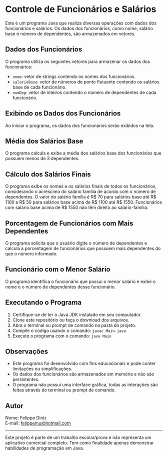 # Controle de Funcionários e Salários

Este é um programa Java que realiza diversas operações com dados dos funcionários e salários. Os dados dos funcionários, como nome, salário base e número de dependentes, são armazenados em vetores.

## Dados dos Funcionários

O programa utiliza os seguintes vetores para armazenar os dados dos funcionários:

- `nome`: vetor de strings contendo os nomes dos funcionários.
- `salarioBase`: vetor de números de ponto flutuante contendo os salários base de cada funcionário.
- `numDep`: vetor de inteiros contendo o número de dependentes de cada funcionário.

## Exibindo os Dados dos Funcionários

Ao iniciar o programa, os dados dos funcionários serão exibidos na tela.

## Média dos Salários Base

O programa calcula e exibe a média dos salários base dos funcionários que possuem menos de 3 dependentes.

## Cálculo dos Salários Finais

O programa exibe os nomes e os salários finais de todos os funcionários, considerando o acréscimo do salário família de acordo com o número de dependentes. O valor do salário família é R$ 70 para salários base até R$ 1100 e R$ 50 para salários base acima de R$ 1100 até R$ 1550. Funcionários com salário base acima de R$ 1550 não têm direito ao salário-família.

## Porcentagem de Funcionários com Mais Dependentes

O programa solicita que o usuário digite o número de dependentes e calcula a porcentagem de funcionários que possuem mais dependentes do que o número informado.

## Funcionário com o Menor Salário

O programa identifica o funcionário que possui o menor salário e exibe o nome e o número de dependentes desse funcionário.

## Executando o Programa

1. Certifique-se de ter o Java JDK instalado em seu computador.
2. Clone este repositório ou faça o download dos arquivos.
3. Abra o terminal ou prompt de comando na pasta do projeto.
4. Compile o código usando o comando: `javac Main.java`
5. Execute o programa com o comando: `java Main`

## Observações

- Este programa foi desenvolvido com fins educacionais e pode conter limitações ou simplificações.
- Os dados dos funcionários são armazenados em memória e não são persistentes.
- O programa não possui uma interface gráfica, todas as interações são feitas através do terminal ou prompt de comando.

## Autor

Nome: Felippe Diniz  
E-mail: felippemu@hotmail.com

---
Este projeto é parte de um trabalho escolar/prova e não representa um aplicativo comercial completo. Tem como finalidade apenas demonstrar habilidades de programação em Java.

